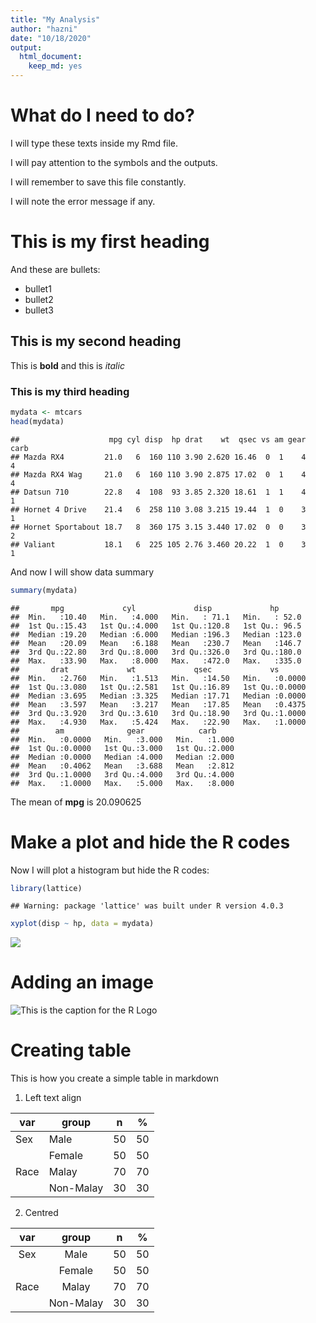 ```yaml
---
title: "My Analysis"
author: "hazni"
date: "10/18/2020"
output: 
  html_document: 
    keep_md: yes
---
```



# What do I need to do?

I will type these texts inside my Rmd file. 

I will pay attention to the symbols and the outputs.

I will remember to save this file constantly.

I will note the error message if any. 

# This is my first heading

And these are bullets:

- bullet1
- bullet2
- bullet3

## This is my second heading

This is **bold** and this is *italic*

### This is my third heading


```r
mydata <- mtcars
head(mydata)
```

```
##                    mpg cyl disp  hp drat    wt  qsec vs am gear carb
## Mazda RX4         21.0   6  160 110 3.90 2.620 16.46  0  1    4    4
## Mazda RX4 Wag     21.0   6  160 110 3.90 2.875 17.02  0  1    4    4
## Datsun 710        22.8   4  108  93 3.85 2.320 18.61  1  1    4    1
## Hornet 4 Drive    21.4   6  258 110 3.08 3.215 19.44  1  0    3    1
## Hornet Sportabout 18.7   8  360 175 3.15 3.440 17.02  0  0    3    2
## Valiant           18.1   6  225 105 2.76 3.460 20.22  1  0    3    1
```

And now I will show data summary


```r
summary(mydata)
```

```
##       mpg             cyl             disp             hp       
##  Min.   :10.40   Min.   :4.000   Min.   : 71.1   Min.   : 52.0  
##  1st Qu.:15.43   1st Qu.:4.000   1st Qu.:120.8   1st Qu.: 96.5  
##  Median :19.20   Median :6.000   Median :196.3   Median :123.0  
##  Mean   :20.09   Mean   :6.188   Mean   :230.7   Mean   :146.7  
##  3rd Qu.:22.80   3rd Qu.:8.000   3rd Qu.:326.0   3rd Qu.:180.0  
##  Max.   :33.90   Max.   :8.000   Max.   :472.0   Max.   :335.0  
##       drat             wt             qsec             vs        
##  Min.   :2.760   Min.   :1.513   Min.   :14.50   Min.   :0.0000  
##  1st Qu.:3.080   1st Qu.:2.581   1st Qu.:16.89   1st Qu.:0.0000  
##  Median :3.695   Median :3.325   Median :17.71   Median :0.0000  
##  Mean   :3.597   Mean   :3.217   Mean   :17.85   Mean   :0.4375  
##  3rd Qu.:3.920   3rd Qu.:3.610   3rd Qu.:18.90   3rd Qu.:1.0000  
##  Max.   :4.930   Max.   :5.424   Max.   :22.90   Max.   :1.0000  
##        am              gear            carb      
##  Min.   :0.0000   Min.   :3.000   Min.   :1.000  
##  1st Qu.:0.0000   1st Qu.:3.000   1st Qu.:2.000  
##  Median :0.0000   Median :4.000   Median :2.000  
##  Mean   :0.4062   Mean   :3.688   Mean   :2.812  
##  3rd Qu.:1.0000   3rd Qu.:4.000   3rd Qu.:4.000  
##  Max.   :1.0000   Max.   :5.000   Max.   :8.000
```

The mean of **mpg** is 20.090625

# Make a plot and hide the R codes

Now I will plot a histogram but hide the R codes:


```r
library(lattice)
```

```
## Warning: package 'lattice' was built under R version 4.0.3
```

```r
xyplot(disp ~ hp, data = mydata)
```

![](my_analysis_files/figure-html/unnamed-chunk-3-1.png)<!-- -->


# Adding an image


![This is the caption for the R Logo](Rlogo.jpg)


# Creating table

This is how you create a simple table in markdown

1.  Left text align 

| var  | group     | n  | %  |
|------|-----------|----|----|
| Sex  | Male      | 50 | 50 |
|      | Female    | 50 | 50 |
| Race | Malay     | 70 | 70 |
|      | Non-Malay | 30 | 30 |

2. Centred 

|  var |   group   |  n |  % |
|:----:|:---------:|:--:|:--:|
|  Sex |    Male   | 50 | 50 |
|      |   Female  | 50 | 50 |
| Race |   Malay   | 70 | 70 |
|      | Non-Malay | 30 | 30 |


